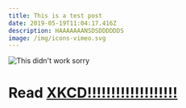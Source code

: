 ```yaml
---
title: This is a test post
date: 2019-05-19T11:04:17.416Z
description: HAAAAAAANSDSDDDDDDS
image: /img/icons-vimeo.svg
---
```

![This didn't work sorry](/img/android-chrome-512x512.png "This")

# Read [XKCD!!!!!!!!!!!!!!!!!!!](http://xkcd.com)
